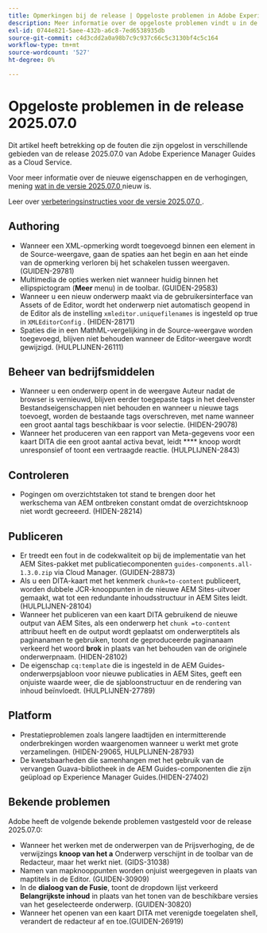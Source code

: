 ```yaml
---
title: Opmerkingen bij de release | Opgeloste problemen in Adobe Experience Manager Guides, release 2025.07.0
description: Meer informatie over de opgeloste problemen vindt u in de release 2025.07.0 van Adobe Experience Manager Guides as a Cloud Service.
exl-id: 0744e821-5aee-432b-a6c8-7ed6538935db
source-git-commit: c4d3cdd2a0a98b7c9c937c66c5c3130bf4c5c164
workflow-type: tm+mt
source-wordcount: '527'
ht-degree: 0%

---
```


# Opgeloste problemen in de release 2025.07.0

Dit artikel heeft betrekking op de fouten die zijn opgelost in verschillende gebieden van de release 2025.07.0 van Adobe Experience Manager Guides as a Cloud Service.

Voor meer informatie over de nieuwe eigenschappen en de verhogingen, mening [ wat in de versie 2025.07.0 ](whats-new-2025-07-0.md) nieuw is.

Leer over [ verbeteringsinstructies voor de versie 2025.07.0 ](upgrade-instructions-2025-07-0.md).

## Authoring

- Wanneer een XML-opmerking wordt toegevoegd binnen een element in de Source-weergave, gaan de spaties aan het begin en aan het einde van de opmerking verloren bij het schakelen tussen weergaven. (GUIDEN-29781)
- Multimedia de opties werken niet wanneer huidig binnen het ellipspictogram (**Meer** menu) in de toolbar. (GUIDEN-29583)
- Wanneer u een nieuw onderwerp maakt via de gebruikersinterface van Assets of de Editor, wordt het onderwerp niet automatisch geopend in de Editor als de instelling `xmleditor.uniquefilenames` is ingesteld op true in `XMLEditorConfig` . (HIDEN-28171)
- Spaties die in een MathML-vergelijking in de Source-weergave worden toegevoegd, blijven niet behouden wanneer de Editor-weergave wordt gewijzigd. (HULPLIJNEN-26111)

## Beheer van bedrijfsmiddelen

- Wanneer u een onderwerp opent in de weergave Auteur nadat de browser is vernieuwd, blijven eerder toegepaste tags in het deelvenster Bestandseigenschappen niet behouden en wanneer u nieuwe tags toevoegt, worden de bestaande tags overschreven, met name wanneer een groot aantal tags beschikbaar is voor selectie. (HIDEN-29078)
- Wanneer het produceren van een rapport van Meta-gegevens voor een kaart DITA die een groot aantal activa bevat, leidt **** knoop wordt unresponsief of toont een vertraagde reactie. (HULPLIJNEN-2843)

## Controleren

- Pogingen om overzichtstaken tot stand te brengen door het werkschema van AEM ontbreken constant omdat de overzichtsknoop niet wordt gecreeerd. (HIDEN-28214)

## Publiceren

- Er treedt een fout in de codekwaliteit op bij de implementatie van het AEM Sites-pakket met publicatiecomponenten `guides-components.all-1.3.0.zip` via Cloud Manager. (GUIDEN-28873)
- Als u een DITA-kaart met het kenmerk `chunk=to-content` publiceert, worden dubbele JCR-knooppunten in de nieuwe AEM Sites-uitvoer gemaakt, wat tot een redundante inhoudsstructuur in AEM Sites leidt. (HULPLIJNEN-28104)
- Wanneer het publiceren van een kaart DITA gebruikend de nieuwe output van AEM Sites, als een onderwerp het `chunk =to-content` attribuut heeft en de output wordt geplaatst om onderwerptitels als paginanamen te gebruiken, toont de geproduceerde paginanaam verkeerd het woord **brok** in plaats van het behouden van de originele onderwerpnaam. (HIDEN-28102)
- De eigenschap `cq:template` die is ingesteld in de AEM Guides-onderwerpsjabloon voor nieuwe publicaties in AEM Sites, geeft een onjuiste waarde weer, die de sjabloonstructuur en de rendering van inhoud beïnvloedt. (HULPLIJNEN-27789)


## Platform

- Prestatieproblemen zoals langere laadtijden en intermitterende onderbrekingen worden waargenomen wanneer u werkt met grote verzamelingen. (HIDEN-29065, HULPLIJNEN-28793)
- De kwetsbaarheden die samenhangen met het gebruik van de vervangen Guava-bibliotheek in de AEM Guides-componenten die zijn geüpload op Experience Manager Guides.(HIDEN-27402)

## Bekende problemen

Adobe heeft de volgende bekende problemen vastgesteld voor de release 2025.07.0:

- Wanneer het werken met de onderwerpen van de Prijsverhoging, de de verwijzings **knoop van het a** Onderwerp verschijnt in de toolbar van de Redacteur, maar het werkt niet. (GIDS-31038)
- Namen van mapknooppunten worden onjuist weergegeven in plaats van maptitels in de Editor. (GUIDEN-30909)
- In de **dialoog van de Fusie**, toont de dropdown lijst verkeerd **Belangrijkste inhoud** in plaats van het tonen van de beschikbare versies van het geselecteerde onderwerp. (GUIDEN-30820)
- Wanneer het openen van een kaart DITA met verenigde toegelaten shell, verandert de redacteur af en toe.(GUIDEN-26919)
